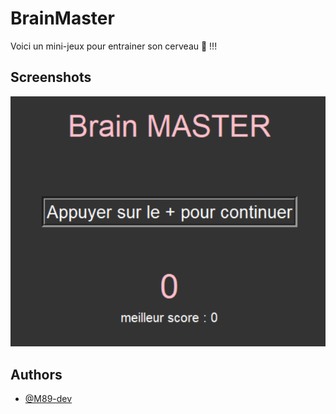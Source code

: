 # BrainMaster

Voici un mini-jeux pour entrainer son cerveau 🧠 !!!

## Screenshots

![App Screenshot](./assets/image_bg.png)

## Authors

- [@M89-dev](https://github.com/M89-dev)